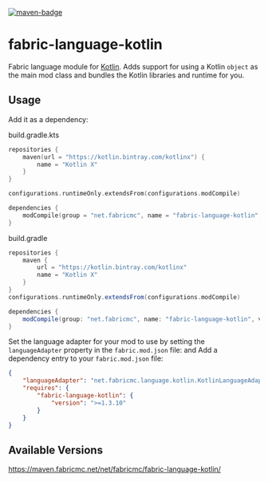 [![maven-badge](https://img.shields.io/maven-metadata/v/https/maven.fabricmc.net/net/fabricmc/fabric-language-kotlin/maven-metadata.xml.svg?style=flat-square&logo=Kotlin)](https://maven.fabricmc.net/net/fabricmc/fabric-language-kotlin)

# fabric-language-kotlin
Fabric language module for [Kotlin](https://kotlinlang.org/). Adds support for using a Kotlin `object` as the main mod class and bundles the Kotlin libraries and runtime for you.

## Usage
Add it as a dependency:

build.gradle.kts
```kotlin
repositories {
    maven(url = "https://kotlin.bintray.com/kotlinx") {
        name = "Kotlin X"
    }
}

configurations.runtimeOnly.extendsFrom(configurations.modCompile)

dependencies {
	modCompile(group = "net.fabricmc", name = "fabric-language-kotlin", version = "1.3.10-27")
}
```

build.gradle
```groovy
repositories {
    maven {
        url = "https://kotlin.bintray.com/kotlinx"
        name = "Kotlin X"
    }
}
configurations.runtimeOnly.extendsFrom(configurations.modCompile)

dependencies {
	modCompile(group: "net.fabricmc", name: "fabric-language-kotlin", version: "1.3.10-27")
}
```

Set the language adapter for your mod to use by setting the `languageAdapter` property in the `fabric.mod.json` file:
and
Add a dependency entry to your `fabric.mod.json` file:

```json
{
    "languageAdapter": "net.fabricmc.language.kotlin.KotlinLanguageAdapter",
	"requires": {
		"fabric-language-kotlin": {
			"version": ">=1.3.10"
		}
	}
}
```

## Available Versions

https://maven.fabricmc.net/net/fabricmc/fabric-language-kotlin/